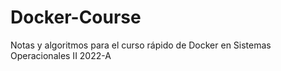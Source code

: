 # Docker-Course
Notas y algoritmos para el curso rápido de Docker en Sistemas Operacionales II 2022-A
